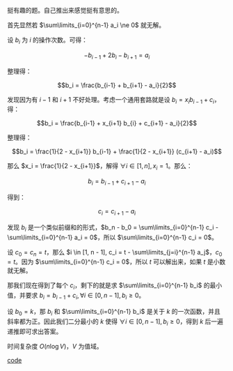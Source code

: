 挺有趣的题。自己推出来感觉挺有意思的。

首先显然若 $\sum\limits_{i=0}^{n-1} a_i \ne 0$ 就无解。

设 $b_i$ 为 $i$ 的操作次数。可得：

$$-b_{i-1} + 2b_i - b_{i+1} = a_i$$

整理得：

$$b_i = \frac{b_{i-1} + b_{i+1} - a_i}{2}$$

发现因为有 $i - 1$ 和 $i + 1$ 不好处理。考虑一个通用套路就是设 $b_i = x_i b_{i-1} + c_i$，得：

$$b_i = \frac{b_{i-1} + x_{i+1} b_{i} + c_{i+1} - a_i}{2}$$

整理得：

$$b_i = \frac{1}{2 - x_{i+1}} b_{i-1} + \frac{1}{2 - x_{i+1}} (c_{i+1} - a_i)$$

那么 $x_i = \frac{1}{2 - x_{i+1}}$，解得 $\forall i \in [1, n], x_i = 1$。那么：

$$b_i = b_{i-1} + c_{i+1} - a_i$$

得到：

$$c_i = c_{i+1} - a_i$$

发现 $b_i$ 是一个类似前缀和的形式，$b_n - b_0 = \sum\limits_{i=0}^{n-1} c_i - \sum\limits_{i=0}^{n-1} a_i = 0$，所以 $\sum\limits_{i=0}^{n-1} c_i = 0$。

设 $c_0 = c_n = t$，那么 $i \in [1, n - 1], c_i = t - \sum\limits_{j=i}^{n-1} a_j$，$c_0 = t$。因为 $\sum\limits_{i=0}^{n-1} c_i = 0$，所以 $t$ 可以解出来，如果 $t$ 是小数就无解。

那我们现在得到了每个 $c_i$，剩下的就是求 $\sum\limits_{i=0}^{n-1} b_i$ 的最小值，并要求 $b_i = b_{i-1} + c_i, \forall i \in [0, n - 1], b_i \ge 0$。

设 $b_0 = k$，那 $b_i$ 和 $\sum\limits_{i=0}^{n-1} b_i$ 是关于 $k$ 的一次函数，并且斜率都为正。因此我们二分最小的 $k$ 使得 $\forall i \in [0, n - 1], b_i \ge 0$，得到 $k$ 后一遍递推即可求出答案。

时间复杂度 $O(n \log V)$，$V$ 为值域。

[code](https://atcoder.jp/contests/arc129/submissions/41326577)